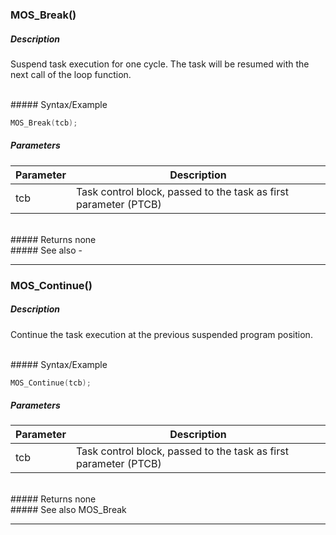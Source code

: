 
### MOS_Break()

##### Description

Suspend task execution for one cycle. The task will be resumed with the next
call of the loop function.

<br>
##### Syntax/Example

```C++
MOS_Break(tcb);
```

##### Parameters

| Parameter |Description  |
|-----------|------------ |
| tcb | Task control block, passed to the task as first parameter (PTCB) |

<br>
##### Returns
none

<br>
##### See also
-

------------------------------------------------

### MOS_Continue()

##### Description

Continue the task execution at the previous suspended program position.

<br>
##### Syntax/Example

```C++
MOS_Continue(tcb);
```

##### Parameters

| Parameter |Description  |
|-----------|------------ |
| tcb | Task control block, passed to the task as first parameter (PTCB) |

<br>
##### Returns
none

<br>
##### See also
MOS_Break

------------------------------------------------
